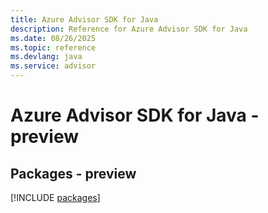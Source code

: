 ```yaml
---
title: Azure Advisor SDK for Java
description: Reference for Azure Advisor SDK for Java
ms.date: 08/26/2025
ms.topic: reference
ms.devlang: java
ms.service: advisor
---
```

# Azure Advisor SDK for Java - preview
## Packages - preview
[!INCLUDE [packages](advisor-index.md)]